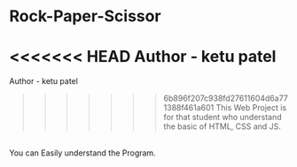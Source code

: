 # Rock-Paper-Scissor
<<<<<<< HEAD
Author - ketu patel  <br>
=======
Author - ketu patel <br>
>>>>>>> 6b896f207c938fd27611604d6a771388f461a601
This Web Project is for that student who understand the basic of HTML, CSS and JS. 
<br>
You can Easily understand the Program.

